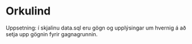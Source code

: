 # Orkulind

Uppsetning:
í skjalinu data.sql eru gögn og upplýsingar um hvernig á að setja upp gögnin fyrir gagnagrunnin.
